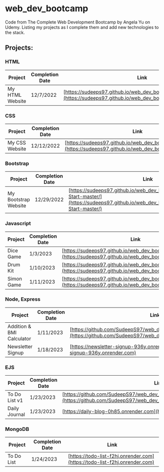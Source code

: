 # web_dev_bootcamp
Code from The Complete Web Development Bootcamp by Angela Yu on Udemy.
Listing my projects as I complete them and add new technologies to the stack.


## Projects:

### HTML
| Project | Completion Date | Link |
|---|---|---|
| My HTML Website | 12/7/2022 | [https://sudeeps97.github.io/web_dev_bootcamp/my_html_website/](https://sudeeps97.github.io/web_dev_bootcamp/my_html_website/) |

### CSS
| Project | Completion Date | Link |
|---|---|---|
| My CSS Website | 12/12/2022 | [https://sudeeps97.github.io/web_dev_bootcamp/my_css_site/](https://sudeeps97.github.io/web_dev_bootcamp/my_css_site/) |

### Bootstrap
| Project | Completion Date | Link |
|---|---|---|
| My Bootstrap Website | 12/29/2022 | [https://sudeeps97.github.io/web_dev_bootcamp/bootstrap/TinDog-Start-master/](https://sudeeps97.github.io/web_dev_bootcamp/bootstrap/TinDog-Start-master/) |

### Javascript
| Project | Completion Date | Link |
|---|---|---|
| Dice Game | 1/3/2023 | [https://sudeeps97.github.io/web_dev_bootcamp/dice_game/](https://sudeeps97.github.io/web_dev_bootcamp/dice_game/) |
| Drum Kit | 1/10/2023 | [https://sudeeps97.github.io/web_dev_bootcamp/drum_kit/](https://sudeeps97.github.io/web_dev_bootcamp/drum_kit/) |
| Simon Game | 1/11/2023 | [https://sudeeps97.github.io/web_dev_bootcamp/simon_game/](https://sudeeps97.github.io/web_dev_bootcamp/simon_game/) |

### Node, Express
| Project | Completion Date | Link |
|---|---|---|
| Addition & BMI Calculator | 1/11/2023 | [https://github.com/SudeepS97/web_dev_bootcamp/tree/main/calculator](https://github.com/SudeepS97/web_dev_bootcamp/tree/main/calculator) |
| Newsletter Signup | 1/18/2023 | [https://newsletter-signup-936y.onrender.com](https://newsletter-signup-936y.onrender.com) |

### EJS
| Project | Completion Date | Link |
|---|---|---|
| To Do List v1 | 1/23/2023 | [https://github.com/SudeepS97/web_dev_bootcamp/tree/main/_testing/todolist_v1/](https://github.com/SudeepS97/web_dev_bootcamp/tree/main/_testing/todolist_v1/) |
| Daily Journal | 1/23/2023 | [https://daily-blog-0h85.onrender.com](https://daily-blog-0h85.onrender.com) |

### MongoDB
| Project | Completion Date | Link |
|---|---|---|
| To Do List | 1/24/2023 | [https://todo-list-f2hj.onrender.com](https://todo-list-f2hj.onrender.com) |
